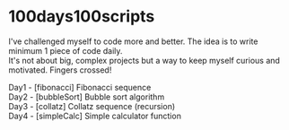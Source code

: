 # 100days100scripts
I've challenged myself to code more and better. The idea is to write minimum 1 piece of code daily.<br>
It's not about big, complex projects but a way to keep myself curious and motivated. Fingers crossed!

Day1 - [fibonacci] Fibonacci sequence
<br>
Day2 - [bubbleSort] Bubble sort algorithm
<br>
Day3 - [collatz] Collatz sequence (recursion)
<br>
Day4 - [simpleCalc] Simple calculator function
